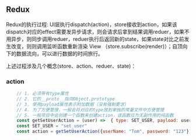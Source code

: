 ## Redux
Redux的执行过程: UI层执行dispatch(action)，store接收到action，如果该dispatch对应的effect需要发异步请求，则会请求后拿到结果调用reduer，如果不用异步，则同步调用reduer，reduer执行后返回新的state，如果state对比之前发生改变，则则调用监听函数重新渲染 View （store.subscribe(render)）；自顶向下的数据流向，可以进行数据的时间旅行。

上述过程涉及几个概念(store、action、reduer、state)：
### action
```js
    // 1. 必须带有type属性
    // 2. 它的__proto__指向Object.prototype
    // 3. 使用payload属性表示附加数据（没有强制要求）
    // 4. 为了方便管理，一般会将对应的type放到单独的常量文件中方便管理
    // 5. 一般项目中会创建一个函数来创建action，该函数应为无副作用的纯函数
    const getSetUserAction = (user) =>  { type: SET_USER, payload: user }
    const SET_USER = "set_user"
    const action = getSetUserAction({userName: "Tom", password: "123"})
```

